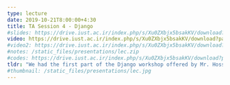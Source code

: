 ```yaml
---
type: lecture
date: 2019-10-21T8:00:00+4:30
title: TA Session 4 - Django
#slides: https://drive.iust.ac.ir/index.php/s/Xu0ZXbjx5bsakKV/download?path=%2FSlides&files=ta4.pdf
video: https://drive.iust.ac.ir/index.php/s/Xu0ZXbjx5bsakKV/download?path=%2FVideos&files=ta4.mp4
#video2: https://drive.iust.ac.ir/index.php/s/Xu0ZXbjx5bsakKV/download?path=%2FVideos&files=lab3b.mp4
#notes: /static_files/presentations/lec.zip
#codes: https://drive.iust.ac.ir/index.php/s/Xu0ZXbjx5bsakKV/download?path=%2FCode&files=S7.zip
tldr: "We had the first part of the Django workshop offered by Mr. Hossein Rahimi. He demonstrated a simple app for budget management where we could record budgets as a number and description. See the attached video for more information."
#thumbnail: /static_files/presentations/lec.jpg
---
```

